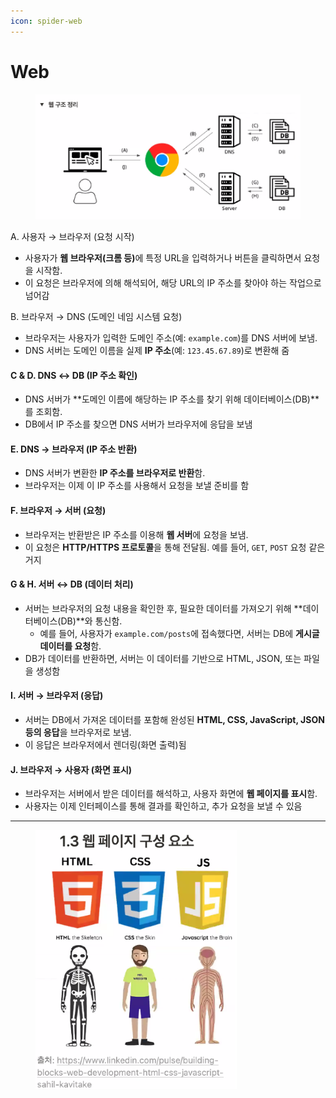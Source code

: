 ```yaml
---
icon: spider-web
---
```


# Web

<div align="left"><figure><img src="../../.gitbook/assets/image (2).png" alt="" width="563"><figcaption></figcaption></figure></div>

A. 사용자 → 브라우저 (요청 시작)

* 사용자가 **웹 브라우저(크롬 등)**&#xC5D0; 특정 URL을 입력하거나 버튼을 클릭하면서 요청을 시작함.
* 이 요청은 브라우저에 의해 해석되어, 해당 URL의 IP 주소를 찾아야 하는 작업으로 넘어감

B. 브라우저 → DNS (도메인 네임 시스템 요청)

* 브라우저는 사용자가 입력한 도메인 주소(예: `example.com`)를 DNS 서버에 보냄.
* DNS 서버는 도메인 이름을 실제 **IP 주소**(예: `123.45.67.89`)로 변환해 줌

#### **C & D. DNS ↔ DB (IP 주소 확인)**

* DNS 서버가 \*\*도메인 이름에 해당하는 IP 주소를 찾기 위해 데이터베이스(DB)\*\*를 조회함.
* DB에서 IP 주소를 찾으면 DNS 서버가 브라우저에 응답을 보냄

#### **E. DNS → 브라우저 (IP 주소 반환)**

* DNS 서버가 변환한 **IP 주소를 브라우저로 반환**함.
* 브라우저는 이제 이 IP 주소를 사용해서 요청을 보낼 준비를 함

#### **F. 브라우저 → 서버 (요청)**

* 브라우저는 반환받은 IP 주소를 이용해 **웹 서버**에 요청을 보냄.
* 이 요청은 **HTTP/HTTPS 프로토콜**을 통해 전달됨. 예를 들어, `GET`, `POST` 요청 같은 거지

#### **G & H. 서버 ↔ DB (데이터 처리)**

* 서버는 브라우저의 요청 내용을 확인한 후, 필요한 데이터를 가져오기 위해 \*\*데이터베이스(DB)\*\*와 통신함.
  * 예를 들어, 사용자가 `example.com/posts`에 접속했다면, 서버는 DB에 **게시글 데이터를 요청**함.
* DB가 데이터를 반환하면, 서버는 이 데이터를 기반으로 HTML, JSON, 또는 파일을 생성함

#### **I. 서버 → 브라우저 (응답)**

* 서버는 DB에서 가져온 데이터를 포함해 완성된 **HTML, CSS, JavaScript, JSON 등의 응답**을 브라우저로 보냄.
* 이 응답은 브라우저에서 렌더링(화면 출력)됨

#### **J. 브라우저 → 사용자 (화면 표시)**

* 브라우저는 서버에서 받은 데이터를 해석하고, 사용자 화면에 **웹 페이지를 표시**함.
* 사용자는 이제 인터페이스를 통해 결과를 확인하고, 추가 요청을 보낼 수 있음

***

<div align="left"><figure><img src="../../.gitbook/assets/image (1) (1).png" alt="" width="322"><figcaption></figcaption></figure></div>
